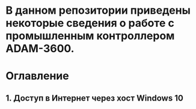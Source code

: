 # В данном репозитории приведены некоторые сведения о работе с промышленным контроллером ADAM-3600.

# Оглавление
## 1. Доступ в Интернет через хост Windows 10
